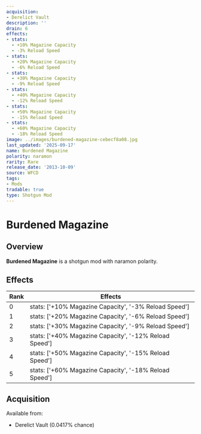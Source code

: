 ```yaml
---
acquisition:
- Derelict Vault
description: ''
drain: 6
effects:
- stats:
  - +10% Magazine Capacity
  - -3% Reload Speed
- stats:
  - +20% Magazine Capacity
  - -6% Reload Speed
- stats:
  - +30% Magazine Capacity
  - -9% Reload Speed
- stats:
  - +40% Magazine Capacity
  - -12% Reload Speed
- stats:
  - +50% Magazine Capacity
  - -15% Reload Speed
- stats:
  - +60% Magazine Capacity
  - -18% Reload Speed
image: ../images/burdened-magazine-cebecf8a08.jpg
last_updated: '2025-09-17'
name: Burdened Magazine
polarity: naramon
rarity: Rare
release_date: '2013-10-09'
source: WFCD
tags:
- Mods
tradable: true
type: Shotgun Mod
---
```


# Burdened Magazine

## Overview

**Burdened Magazine** is a shotgun mod with naramon polarity.

## Effects

| Rank | Effects |
|------|----------|
| 0 | stats: ['+10% Magazine Capacity', '-3% Reload Speed'] |
| 1 | stats: ['+20% Magazine Capacity', '-6% Reload Speed'] |
| 2 | stats: ['+30% Magazine Capacity', '-9% Reload Speed'] |
| 3 | stats: ['+40% Magazine Capacity', '-12% Reload Speed'] |
| 4 | stats: ['+50% Magazine Capacity', '-15% Reload Speed'] |
| 5 | stats: ['+60% Magazine Capacity', '-18% Reload Speed'] |

## Acquisition

Available from:
- Derelict Vault (0.0417% chance)

